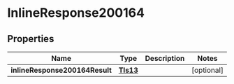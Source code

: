 # InlineResponse200164

## Properties
Name | Type | Description | Notes
------------ | ------------- | ------------- | -------------
**inlineResponse200164Result** | [**Tls13**](Tls13.md) |  |  [optional]
